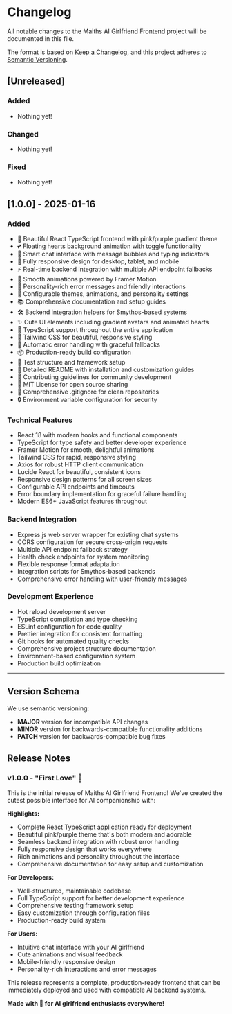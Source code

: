# Changelog

All notable changes to the Maiths AI Girlfriend Frontend project will be documented in this file.

The format is based on [Keep a Changelog](https://keepachangelog.com/en/1.0.0/),
and this project adheres to [Semantic Versioning](https://semver.org/spec/v2.0.0.html).

## [Unreleased]

### Added
- Nothing yet!

### Changed
- Nothing yet!

### Fixed
- Nothing yet!

## [1.0.0] - 2025-01-16

### Added
- 🎀 Beautiful React TypeScript frontend with pink/purple gradient theme
- 💕 Floating hearts background animation with toggle functionality
- 🤖 Smart chat interface with message bubbles and typing indicators
- 📱 Fully responsive design for desktop, tablet, and mobile
- ⚡ Real-time backend integration with multiple API endpoint fallbacks
- 🎨 Smooth animations powered by Framer Motion
- 💖 Personality-rich error messages and friendly interactions
- 🔧 Configurable themes, animations, and personality settings
- 📚 Comprehensive documentation and setup guides
- 🛠️ Backend integration helpers for Smythos-based systems
- ✨ Cute UI elements including gradient avatars and animated hearts
- 🎯 TypeScript support throughout the entire application
- 🎨 Tailwind CSS for beautiful, responsive styling
- 🔄 Automatic error handling with graceful fallbacks
- 📦 Production-ready build configuration
- 🧪 Test structure and framework setup
- 📖 Detailed README with installation and customization guides
- 🤝 Contributing guidelines for community development
- 📄 MIT License for open source sharing
- 🙈 Comprehensive .gitignore for clean repositories
- 🔒 Environment variable configuration for security

### Technical Features
- React 18 with modern hooks and functional components
- TypeScript for type safety and better developer experience
- Framer Motion for smooth, delightful animations
- Tailwind CSS for rapid, responsive styling
- Axios for robust HTTP client communication
- Lucide React for beautiful, consistent icons
- Responsive design patterns for all screen sizes
- Configurable API endpoints and timeouts
- Error boundary implementation for graceful failure handling
- Modern ES6+ JavaScript features throughout

### Backend Integration
- Express.js web server wrapper for existing chat systems
- CORS configuration for secure cross-origin requests
- Multiple API endpoint fallback strategy
- Health check endpoints for system monitoring
- Flexible response format adaptation
- Integration scripts for Smythos-based backends
- Comprehensive error handling with user-friendly messages

### Development Experience
- Hot reload development server
- TypeScript compilation and type checking
- ESLint configuration for code quality
- Prettier integration for consistent formatting
- Git hooks for automated quality checks
- Comprehensive project structure documentation
- Environment-based configuration system
- Production build optimization

---

## Version Schema

We use semantic versioning:
- **MAJOR** version for incompatible API changes
- **MINOR** version for backwards-compatible functionality additions  
- **PATCH** version for backwards-compatible bug fixes

## Release Notes

### v1.0.0 - "First Love" 💖

This is the initial release of Maiths AI Girlfriend Frontend! We've created the cutest possible interface for AI companionship with:

**Highlights:**
- Complete React TypeScript application ready for deployment
- Beautiful pink/purple theme that's both modern and adorable
- Seamless backend integration with robust error handling
- Fully responsive design that works everywhere
- Rich animations and personality throughout the interface
- Comprehensive documentation for easy setup and customization

**For Developers:**
- Well-structured, maintainable codebase
- Full TypeScript support for better development experience
- Comprehensive testing framework setup
- Easy customization through configuration files
- Production-ready build system

**For Users:**
- Intuitive chat interface with your AI girlfriend
- Cute animations and visual feedback
- Mobile-friendly responsive design
- Personality-rich interactions and error messages

This release represents a complete, production-ready frontend that can be immediately deployed and used with compatible AI backend systems.

**Made with 💖 for AI girlfriend enthusiasts everywhere!**
